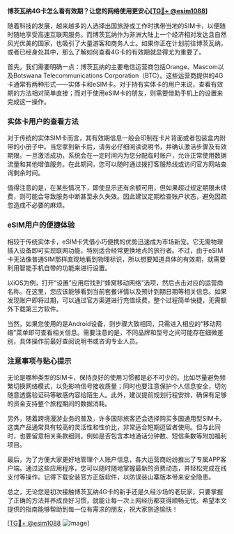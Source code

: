 **博茨瓦纳4G卡怎么看有效期？让您的网络使用更安心[[TG💪+ @esim1088](https://t.me/s/esim1088)]**

随着科技的发展，越来越多的人选择出国旅游或工作时携带当地的SIM卡，以便随时随地享受高速互联网服务。而博茨瓦纳作为非洲大陆上一个经济相对发达且自然风光优美的国家，也吸引了大量游客和商务人士。如果你正在计划前往博茨瓦纳，或者已经身处其中，那么了解如何查看4G卡的有效期就显得尤为重要了。

首先，我们需要明确一点：博茨瓦纳的主要电信运营商包括Orange、Mascom以及Botswana Telecommunications Corporation（BTC）。这些运营商提供的4G卡通常有两种形式——实体卡和eSIM卡。对于持有实体卡的用户来说，查看有效期的方法相对简单直接；而对于使用eSIM卡的朋友，则需要借助手机上的设置来完成这一操作。

### 实体卡用户的查看方法

对于传统的实体SIM卡而言，其有效期信息一般会印制在卡片背面或者包装盒内附带的小册子中。当您拿到新卡后，请务必仔细阅读说明书，并确认激活步骤及有效期限。一旦激活成功，系统会在一定时间内为您分配临时账户，允许正常使用数据流量和其他增值服务。在此期间，您可以随时通过拨打客服热线或访问官方网站查询剩余时间。

值得注意的是，在某些情况下，即使显示还有余额可用，但如果超过规定期限未续费，则可能会导致服务中断甚至永久失效。因此建议定期检查账户状态，避免因疏忽造成不必要的麻烦。

### eSIM用户的便捷体验

相较于传统实体卡，eSIM卡凭借小巧便携的优势迅速成为市场新宠。它无需物理插入设备即可实现联网功能，特别适合经常更换地点的旅行者。不过，由于eSIM卡无法像普通SIM那样直观地看到物理标识，所以想要知道具体的有效期，就需要利用智能手机自带的功能来进行设置。

以iOS为例，打开“设置”应用后找到“蜂窝移动网络”选项，然后点击对应的运营商名称。在这里，您应该能够看到当前套餐详情以及预计到期日期等相关信息。如果发现账户即将过期，可以通过官方渠道进行充值续费，整个过程简单快捷，无需额外下载第三方软件。

当然，如果您使用的是Android设备，则步骤大致相同，只需进入相应的“移动网络”菜单即可查看相关信息。需要注意的是，不同品牌和型号之间可能存在细微差别，具体操作前最好查阅说明书或咨询专业人员。

### 注意事项与贴心提示

无论是哪种类型的SIM卡，保持良好的使用习惯都是必不可少的。比如尽量避免频繁切换网络模式，以免影响信号接收质量；同时也要注意保护个人信息安全，切勿随意透露验证码等敏感内容给陌生人。此外，建议提前规划行程安排，确保有足够的资金支持整个旅程期间的数据消耗。

另外，随着跨境漫游业务的普及，许多国际旅客还会选择购买多国通用型SIM卡。这类产品通常具有较高的灵活性和性价比，非常适合短期逗留者使用。但与此同时，也要留意相关条款细则，例如是否包含本地通话分钟数、短信条数等附加福利项目。

最后，为了方便大家更好地管理个人账户信息，各大运营商纷纷推出了专属APP客户端。通过这些应用程序，您可以随时随地掌握最新的资费动态，并轻松完成在线支付等操作。记得下载安装官方正版软件，以防误装山寨版本带来安全隐患。

总之，无论您是初次接触博茨瓦纳4G卡的新手还是久经沙场的老玩家，只要掌握了正确的方法并养成良好习惯，就能让每一次上网经历都变得顺畅无忧。希望本文提供的指南能够帮助到每一位有需求的朋友，祝大家旅途愉快！

[[TG💪+ @esim1088](https://t.me/s/esim1088) ![Image](https://i.postimg.cc/4NQfJmqS/Snipaste-2025-05-13-00-14-12.png)]